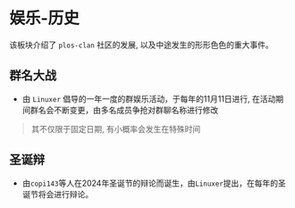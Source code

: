 # 娱乐-历史

该板块介绍了 `plos-clan` 社区的发展, 以及中途发生的形形色色的重大事件。


## 群名大战

* 由 `Linuxer` 倡导的一年一度的群娱乐活动，于每年的11月11日进行, 在活动期间群名会不断变更，由多名成员争抢对群聊名称进行修改

> 其不仅限于固定日期, 有小概率会发生在特殊时间

## 圣诞辩

* 由``copi143``等人在2024年圣诞节的辩论而诞生，由``Linuxer``提出，在每年的圣诞节将会进行辩论。